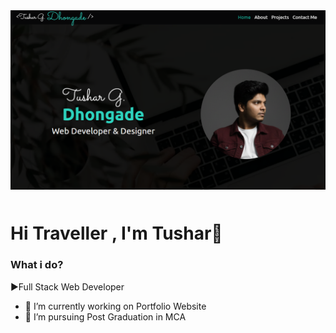 <div  style="margin-bottom:50px; border-radius:10px">
 <img src="https://github.com/Tushardhongade/Tushardhongade/blob/main/Portfolio.png" alt="" />
</div>


 # Hi Traveller , I'm Tushar👋



### What i do?

▶Full Stack Web Developer
- 🔭 I’m currently working on Portfolio Website
- 🌱 I’m pursuing Post Graduation in MCA

<!--
**Tushardhongade/Tushardhongade** is a ✨ _special_ ✨ repository because its `README.md` (this file) appears on your GitHub profile.

Here are some ideas to get you started:

- 🔭 I’m currently working on ...
- 🌱 I’m currently learning ...
- 👯 I’m looking to collaborate on ...
- 🤔 I’m looking for help with ...
- 💬 Ask me about ...
- 📫 How to reach me: ...
- 😄 Pronouns: ...
- ⚡ Fun fact: ...
-->
